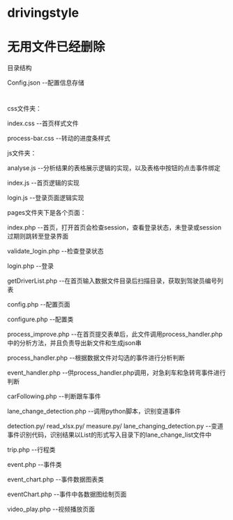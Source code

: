 # drivingstyle
# 无用文件已经删除

目录结构

Config.json   --配置信息存储
#
css文件夹：

  index.css   --首页样式文件

  process-bar.css   --转动的进度条样式
  
js文件夹：

  analyse.js    --分析结果的表格展示逻辑的实现，以及表格中按钮的点击事件绑定
  
  index.js    --首页逻辑的实现
  
  login.js    --登录页面逻辑实现
  
pages文件夹下是各个页面：

  index.php   --首页，打开首页会检查session，查看登录状态，未登录或session过期则跳转至登录界面
  
  validate_login.php    --检查登录状态
  
  login.php   --登录
  
  getDriverList.php   --在首页输入数据文件目录后扫描目录，获取到驾驶员编号列表
  
  config.php    --配置页面
  
  configure.php   --配置类
  
  process_improve.php   --在首页提交表单后，此文件调用process_handler.php中的分析方法，并且负责导出新文件和生成json串
  
  process_handler.php   --根据数据文件对勾选的事件进行分析判断
  
  event_handler.php   --供process_handler.php调用，对急刹车和急转弯事件进行判断
  
  carFollowing.php    --判断跟车事件
  
  lane_change_detection.php   --调用python脚本，识别变道事件
  
  detection.py/ read_xlsx.py/ measure.py/ lane_changing_detection.py
      --变道事件识别代码，识别结果以List的形式写入目录下的lane_change_list文件中
  
  trip.php    --行程类
  
  event.php   --事件类
  
  event_chart.php   --事件数据图表类
  
  eventChart.php    --事件中各数据图绘制页面
  
  video_play.php    --视频播放页面
